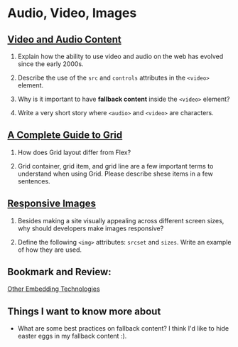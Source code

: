 # Audio, Video, Images

## [Video and Audio Content](https://developer.mozilla.org/en-US/docs/Learn/HTML/Multimedia_and_embedding/Video_and_audio_content)

1. Explain how the ability to use video and audio on the web has evolved since the early 2000s.

2. Describe the use of the `src` and `controls` attributes in the `<video>` element.

3. Why is it important to have **fallback content** inside the `<video>` element?

4. Write a very short story where `<audio>` and `<video>` are characters.


## [A Complete Guide to Grid](https://css-tricks.com/snippets/css/complete-guide-grid/)

1. How does Grid layout differ from Flex?

2. Grid container, grid item, and grid line are a few important terms to understand when using Grid. Please describe shese items in a few sentences.


## [Responsive Images](https://developer.mozilla.org/en-US/docs/Learn/HTML/Multimedia_and_embedding/Responsive_images)

1. Besides making a site visually appealing across different screen sizes, why should developers make images responsive?

2. Define the following `<img>` attributes: `srcset` and `sizes`. Write an example of how they are used.


## Bookmark and Review:

[](https://developer.mozilla.org/en-US/docs/Learn/HTML/Multimedia_and_embedding/Images_in_HTML)

[Other Embedding Technologies](https://developer.mozilla.org/en-US/docs/Learn/HTML/Multimedia_and_embedding/Other_embedding_technologies)

## Things I want to know more about

- What are some best practices on fallback content? I think I'd like to hide easter eggs in my fallback content :).

